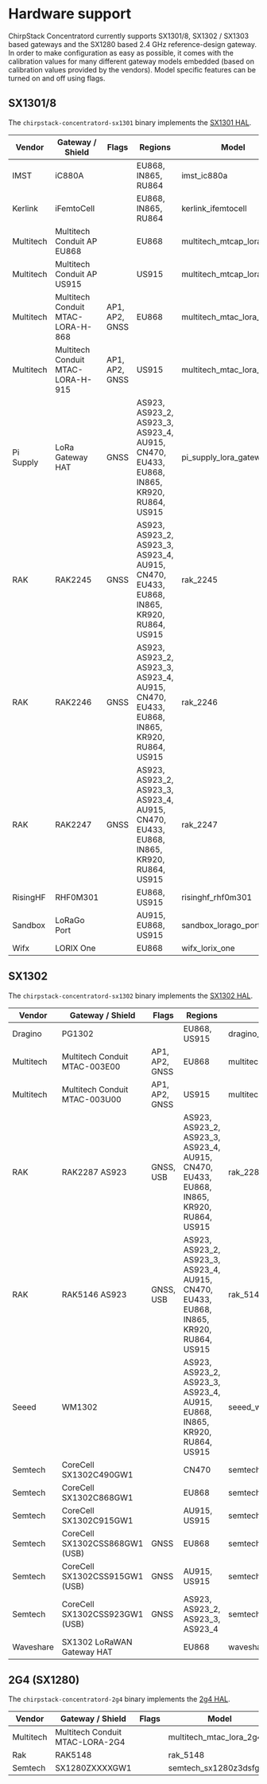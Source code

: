 # Hardware support

ChirpStack Concentratord currently supports SX1301/8, SX1302 / SX1303 based gateways
and the SX1280 based 2.4 GHz reference-design gateway.
In order to make configuration as easy as possible, it comes with the calibration
values for many different gateway models embedded (based on calibration values
provided by the vendors). Model specific features can be turned on and off using flags.

<!-- toc -->

## SX1301/8

The `chirpstack-concentratord-sx1301` binary implements the [SX1301 HAL](https://github.com/lora-net/lora_gateway).

| Vendor | Gateway / Shield | Flags | Regions | Model |
| --- | --- | --- | --- | --- |
| IMST | iC880A | | EU868, IN865, RU864 | imst_ic880a |
| Kerlink | iFemtoCell | | EU868, IN865, RU864 | kerlink_ifemtocell |
| Multitech | Multitech Conduit AP EU868 | | EU868 | multitech_mtcap_lora_868 |
| Multitech | Multitech Conduit AP US915 | | US915 | multitech_mtcap_lora_915 |
| Multitech | Multitech Conduit MTAC-LORA-H-868 | AP1, AP2, GNSS | EU868 | multitech_mtac_lora_h_868 |
| Multitech | Multitech Conduit MTAC-LORA-H-915 | AP1, AP2, GNSS | US915 |multitech_mtac_lora_h_915 |
| Pi Supply | LoRa Gateway HAT | GNSS | AS923, AS923_2, AS923_3, AS923_4, AU915, CN470, EU433, EU868, IN865, KR920, RU864, US915 | pi_supply_lora_gateway_hat |
| RAK | RAK2245 | GNSS | AS923, AS923_2, AS923_3, AS923_4, AU915, CN470, EU433, EU868, IN865, KR920, RU864, US915 | rak_2245 |
| RAK | RAK2246 | GNSS | AS923, AS923_2, AS923_3, AS923_4, AU915, CN470, EU433, EU868, IN865, KR920, RU864, US915 | rak_2246 |
| RAK | RAK2247 | GNSS | AS923, AS923_2, AS923_3, AS923_4, AU915, CN470, EU433, EU868, IN865, KR920, RU864, US915 | rak_2247 |
| RisingHF | RHF0M301 | | EU868, US915 | risinghf_rhf0m301 |
| Sandbox | LoRaGo Port | | AU915, EU868, US915 | sandbox_lorago_port |
| Wifx | LORIX One | | EU868 | wifx_lorix_one |

## SX1302

The `chirpstack-concentratord-sx1302` binary implements the [SX1302 HAL](https://github.com/lora-net/sx1302_hal).

| Vendor | Gateway / Shield | Flags | Regions | Model |
| --- | --- | --- | --- | --- |
| Dragino | PG1302 | | EU868, US915 | dragino_pg1302 |
| Multitech | Multitech Conduit MTAC-003E00 | AP1, AP2, GNSS | EU868 | multitech_mtac_003e00 |
| Multitech | Multitech Conduit MTAC-003U00 | AP1, AP2, GNSS | US915 | multitech_mtac_003u00 |
| RAK | RAK2287 AS923 | GNSS, USB | AS923, AS923_2, AS923_3, AS923_4, AU915, CN470, EU433, EU868, IN865, KR920, RU864, US915 | rak_2287 |
| RAK | RAK5146 AS923 | GNSS, USB | AS923, AS923_2, AS923_3, AS923_4, AU915, CN470, EU433, EU868, IN865, KR920, RU864, US915 | rak_5146 |
| Seeed | WM1302 | | AS923, AS923_2, AS923_3, AS923_4, AU915, EU868, IN865, KR920, RU864, US915 | seeed_wm1302_spi |
| Semtech | CoreCell SX1302C490GW1 | | CN470 | semtech_sx1302c470gw1 |
| Semtech | CoreCell SX1302C868GW1 | | EU868 | semtech_sx1302c868gw1 |
| Semtech | CoreCell SX1302C915GW1 | | AU915, US915 | semtech_sx1302c915gw1 |
| Semtech | CoreCell SX1302CSS868GW1 (USB) | GNSS | EU868| semtech_sx1302css868gw1 |
| Semtech | CoreCell SX1302CSS915GW1 (USB) | GNSS | AU915, US915 | semtech_sx1302css915gw1 |
| Semtech | CoreCell SX1302CSS923GW1 (USB) | GNSS | AS923, AS923_2, AS923_3, AS923_4 | semtech_sx1302css923gw1 |
| Waveshare | SX1302 LoRaWAN Gateway HAT | | EU868 | waveshare_sx1302_lorawan_gateway_hat |

## 2G4 (SX1280)

The `chirpstack-concentratord-2g4` binary implements the [2g4 HAL](https://github.com/Lora-net/gateway_2g4_hal/).

| Vendor | Gateway / Shield | Flags | Model |
| --- | --- | --- | --- |
| Multitech | Multitech Conduit MTAC-LORA-2G4 | | multitech_mtac_lora_2g4 |
| Rak | RAK5148 | | rak_5148 |
| Semtech | SX1280ZXXXXGW1 | | semtech_sx1280z3dsfgw1 |
